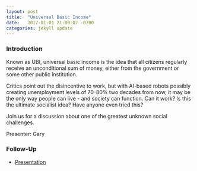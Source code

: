 ```yaml
---
layout: post
title:  "Universal Basic Income"
date:   2017-01-01 21:00:07 -0700
categories: jekyll update
---
```



### Introduction

Known as UBI, universal basic income is the idea that all citizens regularly receive an unconditional sum of money, either from the government or some other public institution.

Critics point out the disincentive to work, but with AI-based robots possibly creating unemployment levels of 70-80% two decades from now, it may be the only way people can live - and society can function. 
Can it work? Is this the ultimate socialist idea? Have anyone even tried this?

Join us for a discussion about one of the greatest unknown social challenges.

Presenter: Gary

### Follow-Up

* [Presentation](/assets/present/ubi.pdf) 
